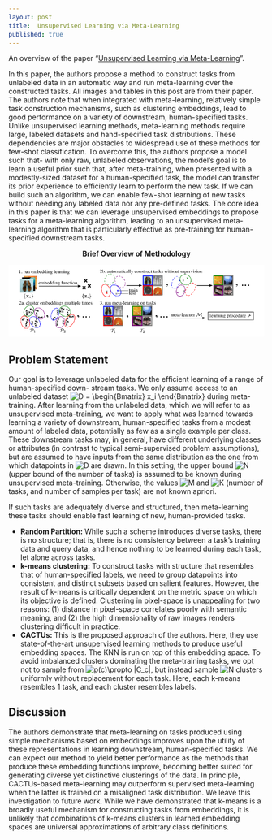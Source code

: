```yaml
---
layout: post
title:  Unsupervised Learning via Meta-Learning
published: true
---
```


An overview of the paper “[Unsupervised Learning via Meta-Learning](https://arxiv.org/abs/1810.02334)”.
<!--break-->
In this paper, the authors propose a method to construct tasks from unlabeled data in an automatic way and run meta-learning over the constructed tasks. All images and tables in this post are from their paper.
The authors note that when integrated with meta-learning, relatively simple task construction mechanisms, such as clustering embeddings, lead to good performance on a variety of downstream, human-specified tasks. Unlike unsupervised learning methods, meta-learning methods require large, labeled datasets and hand-specified task distributions. These dependencies are major obstacles to widespread use of these methods for few-shot classification. To overcome this, the authors propose a model such that- with only raw, unlabeled observations, the model’s goal is to learn a useful prior such that, after meta-training, when presented with a modestly-sized dataset for a human-specified task, the model can transfer its prior experience to efficiently learn to perform the new task. If we can build such an algorithm, we can enable few-shot learning of new tasks without needing any labeled data nor any pre-defined tasks. The core idea in this paper is that we can leverage unsupervised embeddings to propose tasks for a meta-learning algorithm, leading to an unsupervised meta-learning algorithm that is particularly effective as pre-training for human-specified downstream tasks.


<p align="center">
<b>Brief Overview of Methodology</b>
</p>
<p align="center">
<img src="https://raw.githubusercontent.com/ramnathkumar181/ramnathkumar181.github.io/master/assets/Papers/27/Figure-1.png?raw=true" alt="Figure 1"/>
</p>


## Problem Statement

Our goal is to leverage unlabeled data for the efficient learning of a range of human-specified down-
stream tasks. We only assume access to an unlabeled dataset <img src="https://latex.codecogs.com/svg.latex?D&space;=&space;\begin{Bmatrix}&space;x_i&space;\end{Bmatrix}" title="D = \begin{Bmatrix} x_i \end{Bmatrix}" /> during meta-training. After learning from the unlabeled data, which we will refer to as unsupervised meta-training, we want to apply what was learned towards learning a variety of downstream, human-specified tasks from a modest amount of labeled data, potentially as few as a single example per class. These downstream tasks may, in general, have different underlying classes or attributes (in contrast to typical semi-supervised problem assumptions), but are assumed to have inputs from the same distribution as the one from which datapoints in <img src="https://latex.codecogs.com/svg.latex?D" title="D" /> are drawn.
In this setting, the upper bound <img src="https://latex.codecogs.com/svg.latex?N" title="N" /> (upper bound of the number of tasks) is assumed to be known during unsupervised meta-training. Otherwise, the values <img src="https://latex.codecogs.com/svg.latex?M" title="M" /> and <img src="https://latex.codecogs.com/svg.latex?K" title="K" /> (number of tasks, and number of samples per task) are not known apriori.

If such tasks are adequately diverse and structured, then meta-learning these tasks should enable fast learning of new, human-provided tasks.
* <b>Random Partition:</b> While such a scheme introduces diverse tasks, there is no structure; that is, there is no consistency between a task’s training data and query data, and hence nothing to be learned during each task, let alone across tasks.
* <b>k-means clustering:</b> To construct tasks with structure that resembles that of human-specified labels, we need to group datapoints into consistent and distinct subsets based on salient features. However, the result of k-means is critically dependent on the metric space on which its objective is defined. Clustering in pixel-space is unappealing for two reasons: (1) distance in pixel-space correlates poorly with semantic meaning, and (2) the high dimensionality of raw images renders clustering difficult in practice.
* <b>CACTUs:</b> This is the proposed approach of the authors. Here, they use state-of-the-art unsupervised learning methods to produce useful embedding spaces. The KNN is run on top of this embedding space. To avoid imbalanced clusters dominating the meta-training tasks, we opt not to sample from <img src="https://latex.codecogs.com/svg.latex?p(c)\propto&space;|C_c|" title="p(c)\propto |C_c|" />, but instead sample <img src="https://latex.codecogs.com/svg.latex?N" title="N" /> clusters uniformly without replacement for each task. Here, each k-means resembles 1 task, and each cluster resembles labels.

## Discussion
The authors demonstrate that meta-learning on tasks produced using simple mechanisms based on embeddings improves upon the utility of these representations in learning downstream, human-specified tasks. We can expect our method to yield better performance as the methods that produce these embedding functions improve, becoming better suited for generating diverse yet distinctive clusterings of the data. In principle, CACTUs-based meta-learning may outperform supervised meta-learning when the latter is trained
on a misaligned task distribution. We leave this investigation to future work. While we have demonstrated that k-means is a broadly useful mechanism for constructing tasks from embeddings, it is unlikely that combinations of k-means clusters in learned embedding spaces are universal approximations of arbitrary class definitions.
